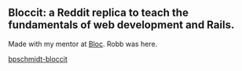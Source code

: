 ## Bloccit: a Reddit replica to teach the fundamentals of web development and Rails.

Made with my mentor at [Bloc](http://bloc.io). Robb was here.

[bpschmidt-bloccit](https://git.heroku.com/bpschmidt-bloccit.git)
